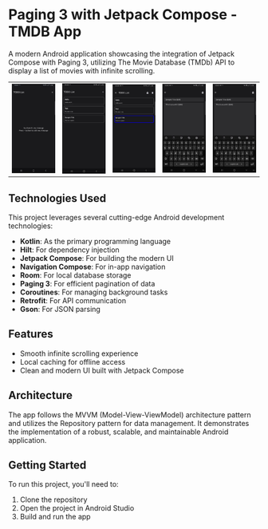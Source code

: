 # Paging 3 with Jetpack Compose - TMDB App

A modern Android application showcasing the integration of Jetpack Compose with Paging 3, utilizing The Movie Database (TMDb) API to display a list of movies with infinite scrolling.

<table>
  <tr>
    <td><img src="1.jpg" alt="Home Screen" width="300"/></td>
    <td><img src="2.jpg" alt="Home Screen" width="300"/></td>
    <td><img src="3.jpg" alt="Home Screen" width="300"/></td>
    <td><img src="4.jpg" alt="Home Screen" width="300"/></td>
    <td><img src="5.jpg" alt="Home Screen" width="300"/></td>
  </tr>
</table>

## Technologies Used

This project leverages several cutting-edge Android development technologies:

- **Kotlin**: As the primary programming language
- **Hilt**: For dependency injection
- **Jetpack Compose**: For building the modern UI
- **Navigation Compose**: For in-app navigation
- **Room**: For local database storage
- **Paging 3**: For efficient pagination of data
- **Coroutines**: For managing background tasks
- **Retrofit**: For API communication
- **Gson**: For JSON parsing

## Features

- Smooth infinite scrolling experience
- Local caching for offline access
- Clean and modern UI built with Jetpack Compose

## Architecture

The app follows the MVVM (Model-View-ViewModel) architecture pattern and utilizes the Repository pattern for data management. It demonstrates the implementation of a robust, scalable, and maintainable Android application.

## Getting Started

To run this project, you'll need to:

1. Clone the repository
2. Open the project in Android Studio
3. Build and run the app